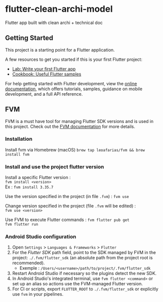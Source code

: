 # flutter-clean-archi-model
Flutter app built with clean archi + technical doc

## Getting Started

This project is a starting point for a Flutter application.

A few resources to get you started if this is your first Flutter project:

- [Lab: Write your first Flutter app](https://docs.flutter.dev/get-started/codelab)
- [Cookbook: Useful Flutter samples](https://docs.flutter.dev/cookbook)

For help getting started with Flutter development, view the
[online documentation](https://docs.flutter.dev/), which offers tutorials,
samples, guidance on mobile development, and a full API reference.

## FVM

FVM is a must have tool for managing Flutter SDK versions and is used in this project.
Check out the [FVM documentation](https://fvm.app/documentation/getting-started) for more details.

### Installation

Install fvm via Homebrew (macOS) 
```brew tap leoafarias/fvm && brew install fvm```

### Install and use the project flutter version

Install a specific Flutter version :   
```fvm install <version> ```  
Ex : `fvm install 3.35.7`

Use the version specified in the project (in file `.fvm`) : 
```fvm use```

Change version specified in the project (file `.fvm` will be edited) :  
```fvm use <version>```

Use FVM to execute Flutter commands :
```fvm flutter pub get```  
```fvm flutter run```

### Android Studio configuration

1. Open `Settings` > `Languages & Frameworks` > `Flutter`
2. For the *Flutter SDK* path field, point to the SDK managed by FVM in the project: `./.fvm/flutter_sdk` (an absolute path from the project root is recommended).
    - Exemple : `/Users/<username>/path/to/project/.fvm/flutter_sdk`
3. Restart Android Studio if necessary so the plugins detect the new SDK.
4. In Android Studio's integrated terminal, use `fvm flutter <command>` or set up an alias so actions use the FVM-managed Flutter version.
5. For CI or scripts, export `FLUTTER_ROOT` to `./.fvm/flutter_sdk` or explicitly use `fvm` in your pipelines.
